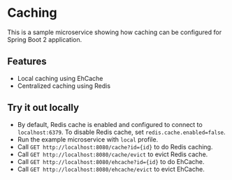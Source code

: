 # Caching
This is a sample microservice showing how caching can be configured for Spring Boot 2 application.

## Features
* Local caching using EhCache
* Centralized caching using Redis

## Try it out locally
* By default, Redis cache is enabled and configured to connect to `localhost:6379`. To disable Redis cache, set `redis.cache.enabled=false`.
* Run the example microservice with `local` profile.
* Call `GET http://localhost:8080/cache?id={id}` to do Redis caching.
* Call `GET http://localhost:8080/cache/evict` to evict Redis cache.
* Call `GET http://localhost:8080/ehcache?id={id}` to do EhCache.
* Call `GET http://localhost:8080/ehcache/evict` to evict EhCache. 
